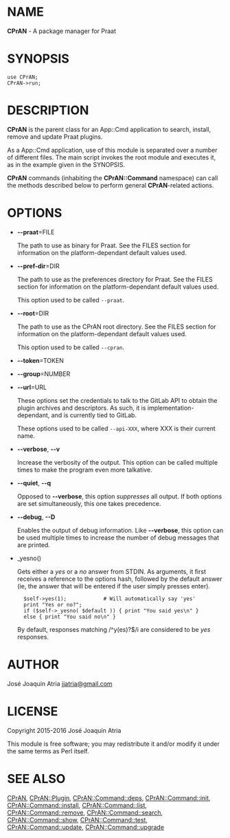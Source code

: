 # NAME

**CPrAN** - A package manager for Praat

# SYNOPSIS

    use CPrAN;
    CPrAN->run;

# DESCRIPTION

**CPrAN** is the parent class for an App::Cmd application to search, install,
remove and update Praat plugins.

As a App::Cmd application, use of this module is separated over a number of
different files. The main script invokes the root module and executes it, as in
the example given in the SYNOPSIS.

**CPrAN** commands (inhabiting the **CPrAN::Command** namespace) can call the
methods described below to perform general **CPrAN**-related actions.

# OPTIONS

- **--praat**=FILE

    The path to use as binary for Praat. See the FILES section for information
    on the platform-dependant default values used.

- **--pref-dir**=DIR

    The path to use as the preferences directory for Praat. See the FILES section
    for information on the platform-dependant default values used.

    This option used to be called `--praat`.

- **--root**=DIR

    The path to use as the CPrAN root directory. See the FILES section
    for information on the platform-dependant default values used.

    This option used to be called `--cpran`.

- **--token**=TOKEN
- **--group**=NUMBER
- **--url**=URL

    These options set the credentials to talk to the GitLab API to obtain the
    plugin archives and descriptors. As such, it is implementation-dependant, and is
    currently tied to GitLab.

    These options used to be called `--api-XXX`, where XXX is their current name.

- **--verbose**, **--v**

    Increase the verbosity of the output. This option can be called multiple times
    to make the program even more talkative.

- **--quiet**, **--q**

    Opposed to **--verbose**, this option _suppresses_ all output. If both options
    are set simultaneously, this one takes precedence.

- **--debug**, **--D**

    Enables the output of debug information. Like **--verbose**, this option can be
    used multiple times to increase the number of debug messages that are printed.

- \_yesno()

    Gets either a _yes_ or a _no_ answer from STDIN. As arguments, it first
    receives a reference to the options hash, followed by the default answer (ie,
    the answer that will be entered if the user simply presses enter).

        $self->yes(1);            # Will automatically say 'yes'
        print "Yes or no?";
        if ($self->_yesno( $default )) { print "You said yes\n" }
        else { print "You said no\n" }

    By default, responses matching /^y(es)?$/i are considered to be _yes_
    responses.

# AUTHOR

José Joaquín Atria <jjatria@gmail.com>

# LICENSE

Copyright 2015-2016 José Joaquín Atria

This module is free software; you may redistribute it and/or modify it under
the same terms as Perl itself.

# SEE ALSO

[CPrAN](https://metacpan.org/pod/cpran),
[CPrAN::Plugin](https://metacpan.org/pod/plugin),
[CPrAN::Command::deps](https://metacpan.org/pod/deps),
[CPrAN::Command::init](https://metacpan.org/pod/init),
[CPrAN::Command::install](https://metacpan.org/pod/install),
[CPrAN::Command::list](https://metacpan.org/pod/list),
[CPrAN::Command::remove](https://metacpan.org/pod/remove),
[CPrAN::Command::search](https://metacpan.org/pod/search),
[CPrAN::Command::show](https://metacpan.org/pod/show),
[CPrAN::Command::test](https://metacpan.org/pod/test),
[CPrAN::Command::update](https://metacpan.org/pod/update),
[CPrAN::Command::upgrade](https://metacpan.org/pod/upgrade)
